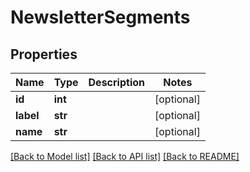 # NewsletterSegments

## Properties
Name | Type | Description | Notes
------------ | ------------- | ------------- | -------------
**id** | **int** |  | [optional] 
**label** | **str** |  | [optional] 
**name** | **str** |  | [optional] 

[[Back to Model list]](../README.md#documentation-for-models) [[Back to API list]](../README.md#documentation-for-api-endpoints) [[Back to README]](../README.md)


